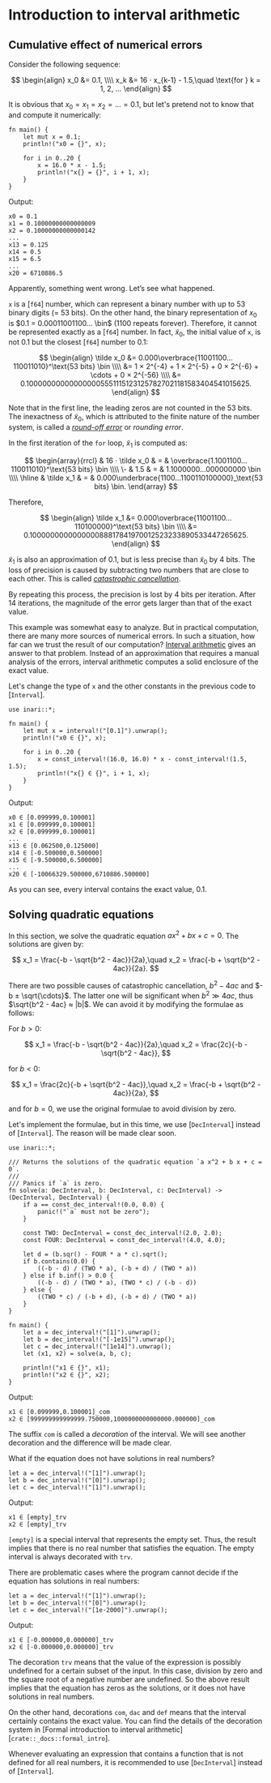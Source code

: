 # Introduction to interval arithmetic

## Cumulative effect of numerical errors

Consider the following sequence:

$$
\begin{align}
 x_0 &= 0.1, \\\\
 x_k &= 16 ⋅ x_{k-1} - 1.5,\quad \text{for } k = 1, 2, …
\end{align}
$$

It is obvious that $x_0 = x_1 = x_2 = … = 0.1$, but let's pretend not to know that and compute it numerically:

```
fn main() {
    let mut x = 0.1;
    println!("x0 = {}", x);

    for i in 0..20 {
        x = 16.0 * x - 1.5;
        println!("x{} = {}", i + 1, x);
    }
}
```

Output:

```text
x0 = 0.1
x1 = 0.10000000000000009
x2 = 0.10000000000000142
...
x13 = 0.125
x14 = 0.5
x15 = 6.5
...
x20 = 6710886.5
```

Apparently, something went wrong. Let’s see what happened.

`x` is a [`f64`] number, which can represent a binary number with up to 53 binary digits (= 53 bits). On the other hand, the binary representation of $x_0$ is $0.1 = 0.00011001100… \bin$ (1100 repeats forever). Therefore, it cannot be represented exactly as a [`f64`] number. In fact, $\tilde x_0$, the initial value of `x`, is not 0.1 but the closest [`f64`] number to 0.1:

$$
\begin{align}
 \tilde x_0 &= 0.000\overbrace{11001100…110011010}^\text{53 bits} \bin \\\\
  &= 1 × 2^{-4} + 1 × 2^{-5} + 0 × 2^{-6} + \cdots + 0 × 2^{-56} \\\\
  &= 0.1000000000000000055511151231257827021181583404541015625.
\end{align}
$$

Note that in the first line, the leading zeros are not counted in the 53 bits. The inexactness of $\tilde x_0$, which is attributed to the finite nature of the number system, is called a [_round-off error_](https://en.wikipedia.org/wiki/Round-off_error) or _rounding error_.

In the first iteration of the `for` loop, $\tilde x_1$ is computed as:

$$
\begin{array}{rrcl}
    & 16 ⋅ \tilde x_0 & = & \overbrace{1.1001100…110011010}^\text{53 bits} \bin \\\\
 \- &            1.5 & = & 1.1000000…000000000 \bin \\\\
 \hline
    &     \tilde x_1 & = & 0.000\underbrace{1100…1100110100000}_\text{53 bits} \bin.
\end{array}
$$

Therefore,

$$
\begin{align}
 \tilde x_1 &= 0.000\overbrace{11001100…110100000}^\text{53 bits} \bin \\\\
  &= 0.100000000000000088817841970012523233890533447265625.
\end{align}
$$

$\tilde x_1$ is also an approximation of 0.1, but is less precise than $\tilde x_0$ by 4 bits. The loss of precision is caused by subtracting two numbers that are close to each other. This is called [_catastrophic cancellation_](https://en.wikipedia.org/wiki/Catastrophic_cancellation).

By repeating this process, the precision is lost by 4 bits per iteration. After 14 iterations, the magnitude of the error gets larger than that of the exact value.

This example was somewhat easy to analyze. But in practical computation, there are many more sources of numerical errors. In such a situation, how far can we trust the result of our computation? [Interval arithmetic](https://en.wikipedia.org/wiki/Interval_arithmetic) gives an answer to that problem. Instead of an approximation that requires a manual analysis of the errors, interval arithmetic computes a solid enclosure of the exact value.

Let's change the type of `x` and the other constants in the previous code to [`Interval`].

```
use inari::*;

fn main() {
    let mut x = interval!("[0.1]").unwrap();
    println!("x0 ∈ {}", x);

    for i in 0..20 {
        x = const_interval!(16.0, 16.0) * x - const_interval!(1.5, 1.5);
        println!("x{} ∈ {}", i + 1, x);
    }
}
```

Output:

```text
x0 ∈ [0.099999,0.100001]
x1 ∈ [0.099999,0.100001]
x2 ∈ [0.099999,0.100001]
...
x13 ∈ [0.062500,0.125000]
x14 ∈ [-0.500000,0.500000]
x15 ∈ [-9.500000,6.500000]
...
x20 ∈ [-10066329.500000,6710886.500000]
```

As you can see, every interval contains the exact value, 0.1.

## Solving quadratic equations

In this section, we solve the quadratic equation $ax^2 + bx + c = 0$. The solutions are given by:

$$
x_1 = \frac{-b - \sqrt{b^2 - 4ac}}{2a},\quad
  x_2 = \frac{-b + \sqrt{b^2 - 4ac}}{2a}.
$$

There are two possible causes of catastrophic cancellation, $b^2 - 4ac$ and $-b ± \sqrt{\cdots}$. The latter one will be significant when $b^2 ≫ 4ac$, thus $\sqrt{b^2 - 4ac} ≈ |b|$. We can avoid it by modifying the formulae as follows:

For $b > 0$:

$$
x_1 = \frac{-b - \sqrt{b^2 - 4ac}}{2a},\quad
  x_2 = \frac{2c}{-b - \sqrt{b^2 - 4ac}},
$$

for $b < 0$:

$$
x_1 = \frac{2c}{-b + \sqrt{b^2 - 4ac}},\quad
  x_2 = \frac{-b + \sqrt{b^2 - 4ac}}{2a},
$$

and for $b = 0$, we use the original formulae to avoid division by zero.

Let's implement the formulae, but in this time, we use [`DecInterval`] instead of [`Interval`]. The reason will be made clear soon.

```
use inari::*;

/// Returns the solutions of the quadratic equation `a x^2 + b x + c = 0`.
///
/// Panics if `a` is zero.
fn solve(a: DecInterval, b: DecInterval, c: DecInterval) -> (DecInterval, DecInterval) {
    if a == const_dec_interval!(0.0, 0.0) {
        panic!("`a` must not be zero");
    }

    const TWO: DecInterval = const_dec_interval!(2.0, 2.0);
    const FOUR: DecInterval = const_dec_interval!(4.0, 4.0);

    let d = (b.sqr() - FOUR * a * c).sqrt();
    if b.contains(0.0) {
        ((-b - d) / (TWO * a), (-b + d) / (TWO * a))
    } else if b.inf() > 0.0 {
        ((-b - d) / (TWO * a), (TWO * c) / (-b - d))
    } else {
        ((TWO * c) / (-b + d), (-b + d) / (TWO * a))
    }
}

fn main() {
    let a = dec_interval!("[1]").unwrap();
    let b = dec_interval!("[-1e15]").unwrap();
    let c = dec_interval!("[1e14]").unwrap();
    let (x1, x2) = solve(a, b, c);

    println!("x1 ∈ {}", x1);
    println!("x2 ∈ {}", x2);
}
```

Output:

```text
x1 ∈ [0.099999,0.100001]_com
x2 ∈ [999999999999999.750000,1000000000000000.000000]_com
```

The suffix `com` is called a _decoration_ of the interval. We will see another decoration and the difference will be made clear.

What if the equation does not have solutions in real numbers?

```ignore
let a = dec_interval!("[1]").unwrap();
let b = dec_interval!("[0]").unwrap();
let c = dec_interval!("[1]").unwrap();
```

Output:

```text
x1 ∈ [empty]_trv
x2 ∈ [empty]_trv
```

`[empty]` is a special interval that represents the empty set. Thus, the result implies that there is no real number that satisfies the equation. The empty interval is always decorated with `trv`.

There are problematic cases where the program cannot decide if the equation has solutions in real numbers:

```ignore
let a = dec_interval!("[1]").unwrap();
let b = dec_interval!("[0]").unwrap();
let c = dec_interval!("[1e-2000]").unwrap();
```

Output:

```text
x1 ∈ [-0.000000,0.000000]_trv
x2 ∈ [-0.000000,0.000000]_trv
```

The decoration `trv` means that the value of the expression is possibly undefined for a certain subset of the input. In this case, division by zero and the square root of a negative number are undefined. So the above result implies that the equation has zeros as the solutions, or it does not have solutions in real numbers.

On the other hand, decorations `com`, `dac` and `def` means that the interval certainly contains the exact value. You can find the details of the decoration system in [Formal introduction to interval arithmetic][`crate::_docs::formal_intro`].

Whenever evaluating an expression that contains a function that is not defined for all real numbers, it is recommended to use [`DecInterval`] instead of [`Interval`].
